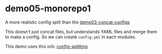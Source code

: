 # demo05-monorepo1

A more realistic config split than the [demo03-concat-configs](https://github.com/bufferings-circleci-20221024/demo03-concat-configs)

This doesn't just concat files, but understands YAML files and merge them to make a config. So we can create `config.yml` in each modules.

This demo uses this orb: [config-splitting](https://circleci.com/developer/ja/orbs/orb/circle-makotom-orbs/config-splitting)
